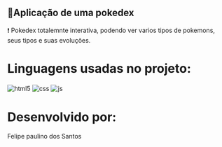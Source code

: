 ## 👾Aplicação de uma pokedex

❗ Pokedex totalemnte interativa, podendo ver varios tipos de pokemons, seus tipos e suas evoluções.

# Linguagens usadas no projeto:
<img align="center" alt="html5" src="https://img.shields.io/badge/HTML5-E34F26?style=for-the-badge&logo=html5&logoColor=white" /> <img align="center" alt="css" src="https://img.shields.io/badge/CSS3-1572B6?style=for-the-badge&logo=css3&logoColor=white" /> <img align="center" alt="js" src="https://img.shields.io/badge/JavaScript-F7DF1E?style=for-the-badge&logo=javascript&logoColor=black" />

# Desenvolvido por:
Felipe paulino dos Santos
